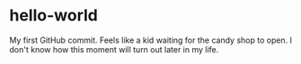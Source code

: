 # hello-world
My first GitHub commit. Feels like a kid waiting for the candy shop to open.
I don't know how this moment will turn out later in my life.
